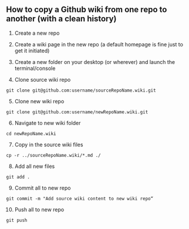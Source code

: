 ## How to copy a Github wiki from one repo to another (with a clean history)

1. Create a new repo

2. Create a wiki page in the new repo (a default homepage is fine just to get it initiated)

3. Create a new folder on your desktop (or wherever) and launch the terminal/console

4. Clone source wiki repo

`git clone git@github.com:username/sourceRepoName.wiki.git`

5. Clone new wiki repo

`git clone git@github.com:username/newRepoName.wiki.git`

6. Navigate to new wiki folder

`cd newRepoName.wiki`

7. Copy in the source wiki files

`cp -r ../sourceRepoName.wiki/*.md ./`

8. Add all new files

`git add .`

9. Commit all to new repo

`git commit -m "Add source wiki content to new wiki repo“`

10. Push all to new repo

`git push`
